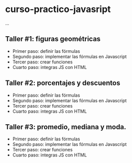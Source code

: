 # curso-practico-javasript

...

## Taller #1: figuras geométricas

- Primer paso: definir las fórmulas
- Segundo paso: implementar las fórmulas en Javascript
- Tercer paso: crear funciones
- Cuarto paso: integras JS con HTML

## Taller #2: porcentajes y descuentos

- Primer paso: definir las fórmulas
- Segundo paso: implementar las fórmulas en Javascript
- Tercer paso: crear funciones
- Cuarto paso: integras JS con HTML

## Taller #3: promedio, mediana y moda.

- Primer paso: definir las fórmulas
- Segundo paso: implementar las fórmulas en Javascript
- Tercer paso: crear funciones
- Cuarto paso: integras JS con HTML